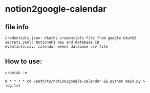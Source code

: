 # notion2google-calendar

## file info

```
credentials.json: OAuth2 credentials file from google OAuth2
secrets.yaml: NotionAPI Key and database ID
eventinfo.csv: calendar event database csv file
```

## How to use:

```
crontab -e
```

```
0 * * * * cd /path/to/notion2google-calendar && python main.py > log.txt
```
